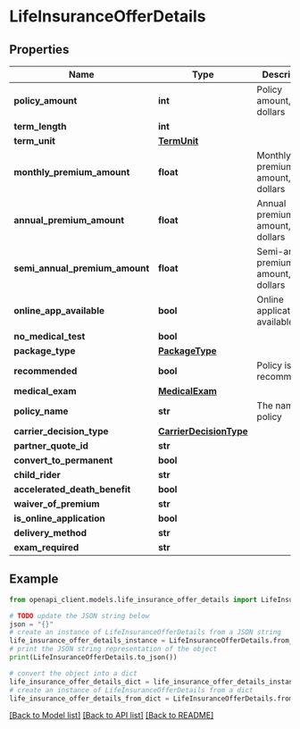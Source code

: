 # LifeInsuranceOfferDetails


## Properties

Name | Type | Description | Notes
------------ | ------------- | ------------- | -------------
**policy_amount** | **int** | Policy amount, in dollars | 
**term_length** | **int** |  | [optional] 
**term_unit** | [**TermUnit**](TermUnit.md) |  | [optional] 
**monthly_premium_amount** | **float** | Monthly premium amount, in dollars | 
**annual_premium_amount** | **float** | Annual premium amount, in dollars | [optional] 
**semi_annual_premium_amount** | **float** | Semi-annual premium amount, in dollars | [optional] 
**online_app_available** | **bool** | Online application is available | [optional] 
**no_medical_test** | **bool** |  | [optional] 
**package_type** | [**PackageType**](PackageType.md) |  | [optional] 
**recommended** | **bool** | Policy is recommended | [optional] 
**medical_exam** | [**MedicalExam**](MedicalExam.md) |  | [optional] 
**policy_name** | **str** | The name of policy | [optional] 
**carrier_decision_type** | [**CarrierDecisionType**](CarrierDecisionType.md) |  | [optional] 
**partner_quote_id** | **str** |  | [optional] 
**convert_to_permanent** | **bool** |  | [optional] 
**child_rider** | **str** |  | [optional] 
**accelerated_death_benefit** | **bool** |  | [optional] 
**waiver_of_premium** | **str** |  | [optional] 
**is_online_application** | **bool** |  | [optional] 
**delivery_method** | **str** |  | [optional] 
**exam_required** | **str** |  | [optional] 

## Example

```python
from openapi_client.models.life_insurance_offer_details import LifeInsuranceOfferDetails

# TODO update the JSON string below
json = "{}"
# create an instance of LifeInsuranceOfferDetails from a JSON string
life_insurance_offer_details_instance = LifeInsuranceOfferDetails.from_json(json)
# print the JSON string representation of the object
print(LifeInsuranceOfferDetails.to_json())

# convert the object into a dict
life_insurance_offer_details_dict = life_insurance_offer_details_instance.to_dict()
# create an instance of LifeInsuranceOfferDetails from a dict
life_insurance_offer_details_from_dict = LifeInsuranceOfferDetails.from_dict(life_insurance_offer_details_dict)
```
[[Back to Model list]](../README.md#documentation-for-models) [[Back to API list]](../README.md#documentation-for-api-endpoints) [[Back to README]](../README.md)


